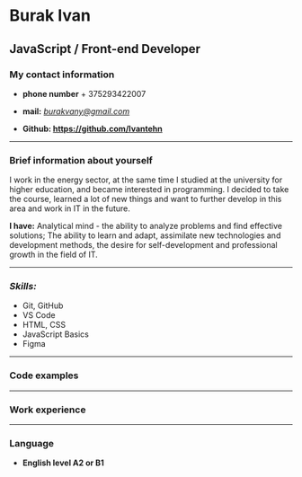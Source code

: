 # Burak Ivan

## JavaScript / Front-end Developer

### My contact information

* __phone number__  + 375293422007

* __mail:__ *<burakvany@gmail.com>*

* **Github: <https://github.com/Ivantehn>**

___

### Brief information about yourself

I work in the energy sector, at the same time I studied at the university for higher education, and became interested in programming. I decided to take the course, learned a lot of new things and want to further develop in this area and work in IT in the future.

__I have:__ Analytical mind - the ability to analyze problems and find effective solutions;
The ability to learn and adapt, assimilate new technologies and development methods, the desire for self-development and professional growth in the field of IT.
___

### *Skills:*

* Git, GitHub
* VS Code
* HTML, CSS
* JavaScript Basics
* Figma

___

### Code examples

___

### Work experience

___

### Language

* __English level А2 or В1__
